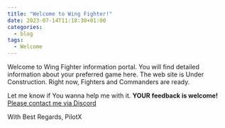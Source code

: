 ```yaml
---
title: "Welcome to Wing Fighter!"
date: 2023-07-14T11:18:30+01:00
categories:
  - blog
tags:
  - Welcome
---
```


Welcome to Wing Fighter information portal. You will find detailed information about your preferred game here.
The web site is Under Construction. Right now, Fighters and Commanders are ready.

Let me know if You wanna help me with it.
**YOUR feedback is welcome!**
[Please contact me via Discord](https://discordapp.com/users/351705203038224385/)

With Best Regards, 
PilotX
